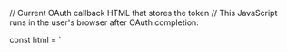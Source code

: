 // Current OAuth callback HTML that stores the token
// This JavaScript runs in the user's browser after OAuth completion:

const html = `
<!DOCTYPE html>
<html>
<head>
    <title>Authentication Success</title>
</head>
<body>
    <script>
        // Store token securely in browser sessionStorage
        sessionStorage.setItem('access_token', '${tokenData.access_token}');
        sessionStorage.setItem('token_type', '${tokenData.token_type || "Bearer"}');
        
        // Redirect to frontend app
        window.location.href = '${frontendUrl}/';
    </script>
    <p>Redirecting to application...</p>
</body>
</html>
`;

// This code runs when the user completes OAuth authentication
// The token is stored in the browser's sessionStorage with key 'access_token'